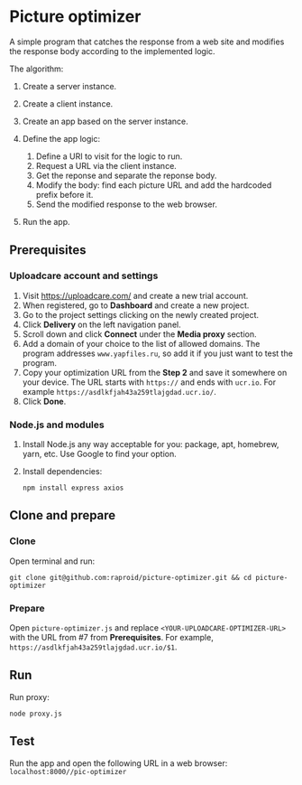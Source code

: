 # Picture optimizer

A simple program that catches the response from a web site and modifies the response body according to the implemented logic.

The algorithm:

1. Create a server instance.
2. Create a client instance. 
3. Create an app based on the server instance.
4. Define the app logic: 
	1. Define a URI to visit for the logic to run.
	2. Request a URL via the client instance. 
	3. Get the reponse and separate the reponse body.
	4. Modify the body: find each picture URL and add the hardcoded prefix before it.
	5. Send the modified response to the web browser. 

5. Run the app.

## Prerequisites

### Uploadcare account and settings

1. Visit https://uploadcare.com/ and create a new trial account.
2. When registered, go to **Dashboard** and create a new project. 
3. Go to the project settings clicking on the newly created project. 
4. Click **Delivery** on the left navigation panel. 
5. Scroll down and click **Connect** under the **Media proxy** section.
6. Add a domain of your choice to the list of allowed domains. The program addresses ```www.yapfiles.ru```, so add it if you just want to test the program.
7. Copy your optimization URL from the **Step 2**  and save it somewhere on your device. The URL starts with ```https://``` and ends with ```ucr.io```. For example ```https://asdlkfjah43a259tlajgdad.ucr.io/```.
8. Click **Done**. 

### Node.js and modules

1. Install Node.js any way acceptable for you: package, apt, homebrew, yarn, etc. Use Google to find your option.
2. Install dependencies: 

   ```npm install express axios```


## Clone and prepare

### Clone

Open terminal and run:

```git clone git@github.com:raproid/picture-optimizer.git && cd picture-optimizer```


### Prepare

Open `picture-optimizer.js` and replace `<YOUR-UPLOADCARE-OPTIMIZER-URL>` with the URL from #7 from **Prerequisites**. 
For example, `https://asdlkfjah43a259tlajgdad.ucr.io/$1`.

## Run

Run proxy: 

```node proxy.js```


## Test

Run the app and open the following URL in a web browser: ```localhost:8000//pic-optimizer```


